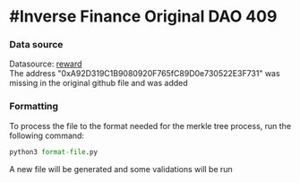 # #Inverse Finance Original DAO 409 

### Data source

Datasource: [reward](https://raw.githubusercontent.com/InverseFinance/witch-hunt/main/reward.csv) \
The address "0xA92D319C1B9080920F765fC89D0e730522E3F731" was missing in the original github file and was added

### Formatting
To process the file to the format needed for the merkle tree process, run the following command:
```py
python3 format-file.py
```

A new file will be generated and some validations will be run
